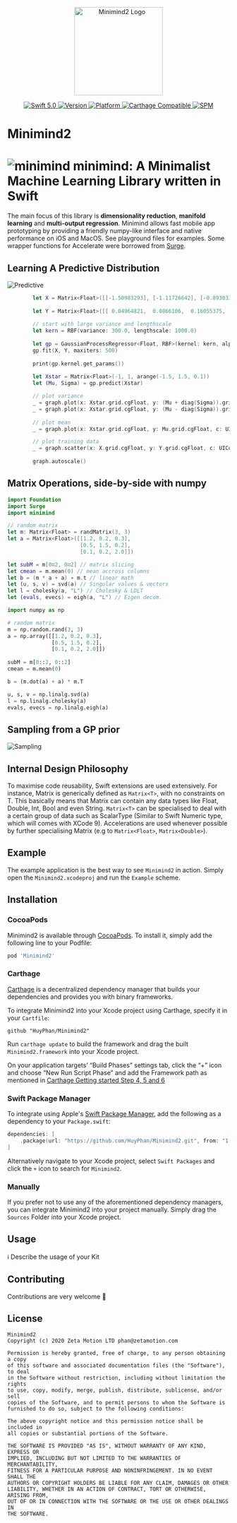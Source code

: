 <p align="center">
   <img width="200" src="https://raw.githubusercontent.com/SvenTiigi/SwiftKit/gh-pages/readMeAssets/SwiftKitLogo.png" alt="Minimind2 Logo">
</p>

<p align="center">
   <a href="https://developer.apple.com/swift/">
      <img src="https://img.shields.io/badge/Swift-5.0-orange.svg?style=flat" alt="Swift 5.0">
   </a>
   <a href="http://cocoapods.org/pods/Minimind2">
      <img src="https://img.shields.io/cocoapods/v/Minimind2.svg?style=flat" alt="Version">
   </a>
   <a href="http://cocoapods.org/pods/Minimind2">
      <img src="https://img.shields.io/cocoapods/p/Minimind2.svg?style=flat" alt="Platform">
   </a>
   <a href="https://github.com/Carthage/Carthage">
      <img src="https://img.shields.io/badge/Carthage-compatible-4BC51D.svg?style=flat" alt="Carthage Compatible">
   </a>
   <a href="https://github.com/apple/swift-package-manager">
      <img src="https://img.shields.io/badge/Swift%20Package%20Manager-compatible-brightgreen.svg" alt="SPM">
   </a>
</p>

# Minimind2

# ![minimind](https://github.com/fqhuy/minimind/blob/master/doc/images/minimind128.png) minimind: A Minimalist Machine Learning Library written in Swift

The main focus of this library is **dimensionality reduction**, **manifold learning** and **multi-output regression**. Minimind allows fast mobile app prototyping by providing a friendly numpy-like interface and native performance on iOS and MacOS. See playground files for examples. Some wrapper functions for Accelerate were borrowed from [Surge](https://github.com/mattt/Surge).

## Learning A Predictive Distribution
![Predictive](https://github.com/fqhuy/minimind/blob/master/doc/images/regression.png)

```swift
        let X = Matrix<Float>([[-1.50983293], [-1.11726642], [-0.89303372], [ 0.07971517], [ 0.29116607], [ 0.7494249 ], [ 0.93321463], [ 1.46661229]])
        
        let Y = Matrix<Float>([[ 0.04964821,  0.0866106,  0.16055375,  0.58936555,  0.71558366,  1.00004714,  1.08412273,  1.42418915]]).t
        
        // start with large variance and lengthscale
        let kern = RBF(variance: 300.0, lengthscale: 1000.0)
        
        let gp = GaussianProcessRegressor<Float, RBF>(kernel: kern, alpha: 1.0)
        gp.fit(X, Y, maxiters: 500)
        
        print(gp.kernel.get_params())
        
        let Xstar = Matrix<Float>(-1, 1, arange(-1.5, 1.5, 0.1))
        let (Mu, Sigma) = gp.predict(Xstar)

        // plot variance 
        _ = graph.plot(x: Xstar.grid.cgFloat, y: (Mu + diag(Sigma)).grid.cgFloat , c: UIColor.blue, s: 1.0)
        _ = graph.plot(x: Xstar.grid.cgFloat, y: (Mu - diag(Sigma)).grid.cgFloat, c: UIColor.blue, s: 1.0)
        
        // plot mean
        _ = graph.plot(x: Xstar.grid.cgFloat, y: Mu.grid.cgFloat, c: UIColor.red, s: 3.0)

        // plot training data
        _ = graph.scatter(x: X.grid.cgFloat, y: Y.grid.cgFloat, c: UIColor.green, s: 10.0)
        
        graph.autoscale()
```
## Matrix Operations, side-by-side with numpy
```swift
import Foundation
import Surge
import minimind

// random matrix
let m: Matrix<Float> = randMatrix(3, 3)
let a = Matrix<Float>([[1.2, 0.2, 0.3],
                       [0.5, 1.5, 0.2],
                       [0.1, 0.2, 2.0]])

let subM = m[0∷2, 0∷2] // matrix slicing
let cmean = m.mean(0) // mean accross columns
let b = (m * a + a) ∘ m.t // linear math
let (u, s, v) = svd(a) // Singular values & vectors
let l = cholesky(a, "L") // Cholesky & LDLT
let (evals, evecs) = eigh(a, "L") // Eigen decom.
```
```python
import numpy as np

# random matrix
m = np.random.rand(3, 3)
a = np.array([[1.2, 0.2, 0.3],
              [0.5, 1.5, 0.2],
              [0.1, 0.2, 2.0]])
              
subM = m[0::2, 0::2]
cmean = m.mean(0)

b = (m.dot(a) + a) * m.T

u, s, v = np.linalg.svd(a)
l = np.linalg.cholesky(a)
evals, evecs = np.linalg.eigh(a)
```

## Sampling from a GP prior

![Sampling](https://github.com/fqhuy/minimind/blob/master/doc/images/sampling.png)

## Internal Design Philosophy
To maximise code reusability, Swift extensions are used extensively. For instance, Matrix is generically defined as ```Matrix<T>```, with no constraints on T. This basically means that Matrix can contain any data types like Float, Double, Int, Bool and even String. ```Matrix<T>``` can be specialised to deal with a certain group of data such as ScalarType (Similar to Swift Numeric type, which will comes with XCode 9). Accelerations are used whenever possible by further specialising Matrix (e.g to ```Matrix<Float>```, ```Matrix<Double>```).


## Example

The example application is the best way to see `Minimind2` in action. Simply open the `Minimind2.xcodeproj` and run the `Example` scheme.

## Installation

### CocoaPods

Minimind2 is available through [CocoaPods](http://cocoapods.org). To install
it, simply add the following line to your Podfile:

```bash
pod 'Minimind2'
```

### Carthage

[Carthage](https://github.com/Carthage/Carthage) is a decentralized dependency manager that builds your dependencies and provides you with binary frameworks.

To integrate Minimind2 into your Xcode project using Carthage, specify it in your `Cartfile`:

```ogdl
github "HuyPhan/Minimind2"
```

Run `carthage update` to build the framework and drag the built `Minimind2.framework` into your Xcode project. 

On your application targets’ “Build Phases” settings tab, click the “+” icon and choose “New Run Script Phase” and add the Framework path as mentioned in [Carthage Getting started Step 4, 5 and 6](https://github.com/Carthage/Carthage/blob/master/README.md#if-youre-building-for-ios-tvos-or-watchos)

### Swift Package Manager

To integrate using Apple's [Swift Package Manager](https://swift.org/package-manager/), add the following as a dependency to your `Package.swift`:

```swift
dependencies: [
    .package(url: "https://github.com/HuyPhan/Minimind2.git", from: "1.0.0")
]
```

Alternatively navigate to your Xcode project, select `Swift Packages` and click the `+` icon to search for `Minimind2`.

### Manually

If you prefer not to use any of the aforementioned dependency managers, you can integrate Minimind2 into your project manually. Simply drag the `Sources` Folder into your Xcode project.

## Usage

ℹ️ Describe the usage of your Kit

## Contributing
Contributions are very welcome 🙌

## License

```
Minimind2
Copyright (c) 2020 Zeta Motion LTD phan@zetamotion.com

Permission is hereby granted, free of charge, to any person obtaining a copy
of this software and associated documentation files (the "Software"), to deal
in the Software without restriction, including without limitation the rights
to use, copy, modify, merge, publish, distribute, sublicense, and/or sell
copies of the Software, and to permit persons to whom the Software is
furnished to do so, subject to the following conditions:

The above copyright notice and this permission notice shall be included in
all copies or substantial portions of the Software.

THE SOFTWARE IS PROVIDED "AS IS", WITHOUT WARRANTY OF ANY KIND, EXPRESS OR
IMPLIED, INCLUDING BUT NOT LIMITED TO THE WARRANTIES OF MERCHANTABILITY,
FITNESS FOR A PARTICULAR PURPOSE AND NONINFRINGEMENT. IN NO EVENT SHALL THE
AUTHORS OR COPYRIGHT HOLDERS BE LIABLE FOR ANY CLAIM, DAMAGES OR OTHER
LIABILITY, WHETHER IN AN ACTION OF CONTRACT, TORT OR OTHERWISE, ARISING FROM,
OUT OF OR IN CONNECTION WITH THE SOFTWARE OR THE USE OR OTHER DEALINGS IN
THE SOFTWARE.
```
